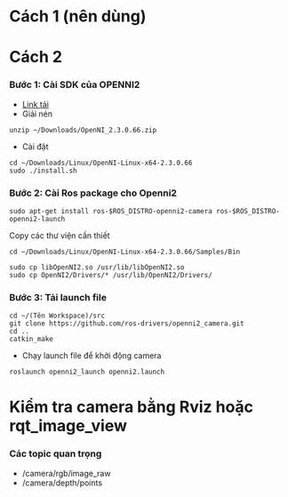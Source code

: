 
# **Cách 1 (nên dùng)**
## 
# **Cách 2**
### **Bước 1: Cài SDK của OPENNI2**
* [Link tải](https://structure.io/openni)
* Giải nén 
 
```
unzip ~/Downloads/OpenNI_2.3.0.66.zip
``` 
* Cài đặt
```
cd ~/Downloads/Linux/OpenNI-Linux-x64-2.3.0.66
sudo ./install.sh
```

### **Bước 2: Cài Ros package cho Openni2**
```
sudo apt-get install ros-$ROS_DISTRO-openni2-camera ros-$ROS_DISTRO-openni2-launch
```
Copy các thư viện cần thiết
```
cd ~/Downloads/Linux/OpenNI-Linux-x64-2.3.0.66/Samples/Bin

sudo cp libOpenNI2.so /usr/lib/libOpenNI2.so
sudo cp OpenNI2/Drivers/* /usr/lib/OpenNI2/Drivers/
```

### **Bước 3: Tải launch file**

```
cd ~/(Tên Workspace)/src
git clone https://github.com/ros-drivers/openni2_camera.git
cd ..
catkin_make
```

* Chạy launch file để khởi động camera
```
roslaunch openni2_launch openni2.launch
```

# Kiểm tra camera bằng Rviz hoặc rqt_image_view

### **Các topic quan trọng**

* /camera/rgb/image_raw
* /camera/depth/points




